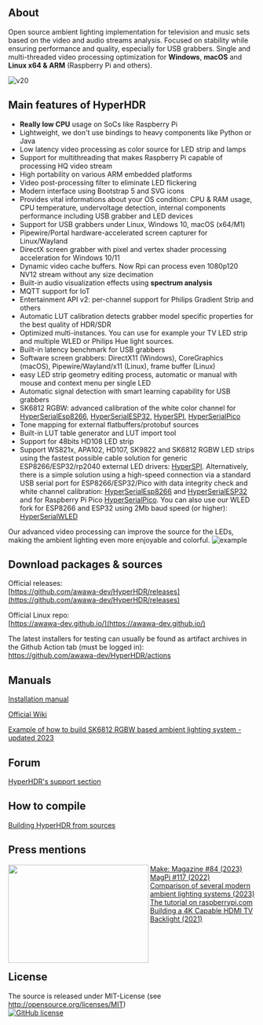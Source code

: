## About 

Open source ambient lighting implementation for television and music sets based on the video and audio streams analysis. Focused on stability while ensuring performance and quality, especially for USB grabbers. Single and multi-threaded video processing optimization for **Windows**, **macOS** and **Linux x64 & ARM** (Raspberry Pi and others).
  
![v20](https://github.com/awawa-dev/HyperHDR/assets/69086569/9bc7999d-1515-4a96-ba5e-8a732cf7d8a4)

## Main features of HyperHDR

* **Really low CPU** usage on SoCs like Raspberry Pi
* Lightweight, we don't use bindings to heavy components like Python or Java
* Low latency video processing as color source for LED strip and lamps
* Support for multithreading that makes Raspberry Pi capable of processing HQ video stream
* High portability on various ARM embedded platforms
* Video post-processing filter to eliminate LED flickering
* Modern interface using Bootstrap 5 and SVG icons
* Provides vital informations about your OS condition: CPU & RAM usage, CPU temperature, undervoltage detection, internal components performance including USB grabber and LED devices
* Support for USB grabbers under Linux, Windows 10, macOS (x64/M1)
* Pipewire/Portal hardware-accelerated screen capturer for Linux/Wayland
* DirectX screen grabber with pixel and vertex shader processing acceleration for Windows 10/11
* Dynamic video cache buffers. Now Rpi can process even 1080p120 NV12 stream without any size decimation
* Built-in audio visualization effects using **spectrum analysis**
* MQTT support for IoT
* Entertainment API v2: per-channel support for Philips Gradient Strip and others
* Automatic LUT calibration detects grabber model specific properties for the best quality of HDR/SDR
* Optimized multi-instances. You can use for example your TV LED strip and multiple WLED or Philips Hue light sources.
* Built-in latency benchmark for USB grabbers
* Software screen grabbers: DirectX11 (Windows), CoreGraphics (macOS), Pipewire/Wayland/x11 (Linux), frame buffer (Linux)
* easy LED strip geometry editing process, automatic or manual with mouse and context menu per single LED
* Automatic signal detection with smart learning capability for USB grabbers
* SK6812 RGBW: advanced calibration of the white color channel for [HyperSerialEsp8266](https://github.com/awawa-dev/HyperSerialEsp8266), [HyperSerialESP32](https://github.com/awawa-dev/HyperSerialESP32), [HyperSPI](https://github.com/awawa-dev/HyperSPI), [HyperSerialPico](https://github.com/awawa-dev/HyperSerialPico)
* Tone mapping for external flatbuffers/protobuf sources
* Built-in LUT table generator and LUT import tool
* Support for 48bits HD108 LED strip
* Support WS821x, APA102, HD107, SK9822 and SK6812 RGBW LED strips using the fastest possible cable solution for generic ESP8266/ESP32/rp2040 external LED drivers: [HyperSPI](https://github.com/awawa-dev/HyperSPI). Alternatively, there is a simple solution using a high-speed connection via a standard USB serial port for ESP8266/ESP32/Pico with data integrity check and white channel calibration: [HyperSerialEsp8266](https://github.com/awawa-dev/HyperSerialEsp8266) and [HyperSerialESP32](https://github.com/awawa-dev/HyperSerialESP32) and for Raspberry Pi Pico [HyperSerialPico](https://github.com/awawa-dev/HyperSerialPico). You can also use our WLED fork for ESP8266 and ESP32 using 2Mb baud speed (or higher): [HyperSerialWLED](https://github.com/awawa-dev/HyperSerialWLED)

Our advanced video processing can improve the source for the LEDs, making the ambient lighting even more enjoyable and colorful.
![example](https://github.com/awawa-dev/HyperHDR/assets/69086569/4077c05d-4c02-47eb-8d64-a334064403b3)

## Download packages & sources

Official releases:  
[https://github.com/awawa-dev/HyperHDR/releases](https://github.com/awawa-dev/HyperHDR/releases)

Official Linux repo:  
[https://awawa-dev.github.io/](https://awawa-dev.github.io/)

The latest installers for testing can usually be found as artifact archives in the Github Action tab (must be logged in):  
https://github.com/awawa-dev/HyperHDR/actions

## Manuals

[Installation manual](https://github.com/awawa-dev/HyperHDR/wiki/Installation)

[Official Wiki](https://github.com/awawa-dev/HyperHDR/wiki)  
  
[Example of how to build SK6812 RGBW based ambient lighting system - updated 2023](https://www.hyperhdr.eu/2023/02/ultimate-guide-on-how-to-build-led.html)

## Forum

[HyperHDR's support section](https://github.com/awawa-dev/HyperHDR/discussions)

## How to compile

[Building HyperHDR from sources](https://github.com/awawa-dev/HyperHDR/wiki/Compiling-HyperHDR)

## Press mentions

<img align="left" width="286" height="200" src="https://i.postimg.cc/zvr9rWR4/magazine.jpg"/>
<a href="https://makezine.com/projects/bright-lights-big-tv-diy-ambient-lights/">Make: Magazine #84 (2023)</a><br>
<a href="https://magpi.raspberrypi.com/issues/117">MagPi #117 (2022)</a><br>
<a href="https://web.archive.org/web/20230824230034/https://www.smartprix.com/bytes/what-is-bias-lighting-philips-hue-ambient-light-vs-govee-dreamview-tv-backlight-vs-diy-ambient-light-with-hyperhdr/">Comparison of several modern ambient lighting systems (2023)</a><br>
<a href="https://www.raspberrypi.com/tutorials/raspberry-pi-tv-ambient-lighting">The tutorial on raspberrypi.com</a><br>
<a href="https://www.youtube.com/watch?v=4jkwFsMkKwU">Building a 4K Capable HDMI TV Backlight (2021)</a><br><br><br><br><br>

## License
  
The source is released under MIT-License (see http://opensource.org/licenses/MIT)  
[![GitHub license](https://img.shields.io/badge/License-MIT-yellow.svg)](https://raw.githubusercontent.com/awawa-dev/HyperHDR/master/LICENSE)
